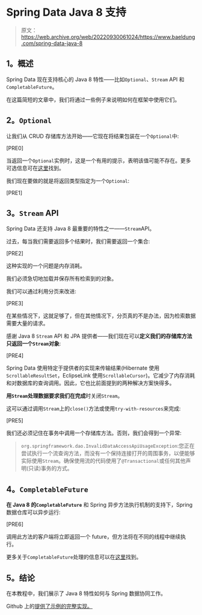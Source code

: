 # Spring Data Java 8 支持

> 原文：<https://web.archive.org/web/20220930061024/https://www.baeldung.com/spring-data-java-8>

## **1。概述**

Spring Data 现在支持核心的 Java 8 特性——比如`Optional`、`Stream` API 和`CompletableFuture`。

在这篇简短的文章中，我们将通过一些例子来说明如何在框架中使用它们。

## **2。`Optional`**

让我们从 CRUD 存储库方法开始——它现在将结果包装在一个`Optional`中:

[PRE0]

当返回一个`Optional`实例时，这是一个有用的提示，表明该值可能不存在。更多可选信息可在[这里](/web/20220626202127/https://www.baeldung.com/java-optional)找到。

我们现在要做的就是将返回类型指定为一个`Optional`:

[PRE1]

## **3。`Stream` API**

Spring Data 还支持 Java 8 最重要的特性之一——`Stream`API。

过去，每当我们需要返回多个结果时，我们需要返回一个集合:

[PRE2]

这种实现的一个问题是内存消耗。

我们必须急切地加载并保存所有检索到的对象。

我们可以通过利用分页来改进:

[PRE3]

在某些情况下，这就足够了，但在其他情况下，分页真的不是办法，因为检索数据需要大量的请求。

感谢 Java 8 `Stream` API 和 JPA 提供者——我们现在可以**定义我们的存储库方法只返回一个`Stream`对象**:

[PRE4]

Spring Data 使用特定于提供者的实现来传输结果(Hibernate 使用`ScrollableResultSet`，EclipseLink 使用`ScrollableCursor`)。它减少了内存消耗和对数据库的查询调用。因此，它也比前面提到的两种解决方案快得多。

**用`Stream`处理数据要求我们在完成**时关闭`Stream`。

这可以通过调用`Stream`上的`close()`方法或使用`try-with-resources`来完成:

[PRE5]

我们还必须记住在事务中调用一个存储库方法。否则，我们会得到一个异常:

> `org.springframework.dao.InvalidDataAccessApiUsageException`:您正在尝试执行一个流查询方法，而没有一个保持连接打开的周围事务，以便能够实际使用`Stream`。确保使用流的代码使用了`@Transactional`或任何其他声明(只读)事务的方式。

## **4。`CompletableFuture`**

**在 Java 8 的`CompletableFuture`** 和 Spring 异步方法执行机制的支持下，Spring 数据仓库可以异步运行:

[PRE6]

调用此方法的客户端将立即返回一个 future，但方法将在不同的线程中继续执行。

更多关于`CompletableFuture`处理的信息可以在[这里](/web/20220626202127/https://www.baeldung.com/java-completablefuture)找到。

## **5。结论**

在本教程中，我们展示了 Java 8 特性如何与 Spring 数据协同工作。

Github 上的[提供了示例的完整实现。](https://web.archive.org/web/20220626202127/https://github.com/eugenp/tutorials/tree/master/persistence-modules/spring-data-jpa-enterprise)